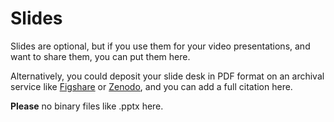 # Slides

Slides are optional, but if you use them for your video presentations, and want to share them, you can put them here.

Alternatively, you could deposit your slide desk in PDF format on an archival service like [Figshare](http://figshare.com) or [Zenodo](http://zenodo.org), and you can add a full citation here.

**Please** no binary files like .pptx here.